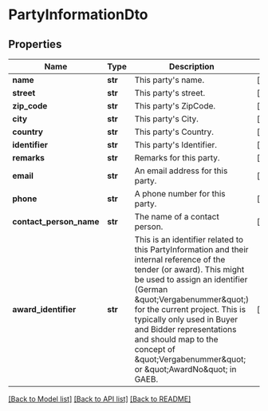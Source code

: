 # PartyInformationDto

## Properties
Name | Type | Description | Notes
------------ | ------------- | ------------- | -------------
**name** | **str** | This party&#39;s name.              | [optional] 
**street** | **str** | This party&#39;s street.              | [optional] 
**zip_code** | **str** | This party&#39;s ZipCode.              | [optional] 
**city** | **str** | This party&#39;s City.              | [optional] 
**country** | **str** | This party&#39;s Country.              | [optional] 
**identifier** | **str** | This party&#39;s Identifier.              | [optional] 
**remarks** | **str** | Remarks for this party.              | [optional] 
**email** | **str** | An email address for this party.              | [optional] 
**phone** | **str** | A phone number for this party.              | [optional] 
**contact_person_name** | **str** | The name of a contact person.              | [optional] 
**award_identifier** | **str** | This is an identifier related to this PartyInformation and their internal reference of the tender (or award). This might be used to assign an identifier (German \&quot;Vergabenummer\&quot;) for the current project. This is typically only used in Buyer and Bidder representations and should map to the concept of \&quot;Vergabenummer\&quot; or \&quot;AwardNo\&quot; in GAEB. | [optional] 

[[Back to Model list]](../README.md#documentation-for-models) [[Back to API list]](../README.md#documentation-for-api-endpoints) [[Back to README]](../README.md)


